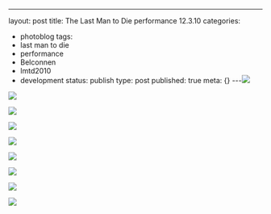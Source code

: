 ---
layout: post
title: The Last Man to Die performance 12.3.10
categories:
- photoblog
tags:
- last man to die
- performance
- Belconnen
- lmtd2010
- development
status: publish
type: post
published: true
meta: {}
---![](/squarespace_images/static_500baf96c4aa540325612fa5_500bb0b2e4b042ea6e35b13f_53aa47bbe4b05ff168aaa1af_1403668420978_Ben+Lecture+-+Version+2.jpg_)
  

  
   
![](/squarespace_images/static_500baf96c4aa540325612fa5_500bb0b2e4b042ea6e35b13f_53aa47c1e4b05ff168aaa1b6_1403668425814_Christina+at+The+Last+Man+to+Die.jpg_)
  

  
   
![](/squarespace_images/static_500baf96c4aa540325612fa5_500bb0b2e4b042ea6e35b13f_53aa47c4e4b05ff168aaa1b8_1403668431310_Performance+Space.jpg_)
  

  
   
![](/squarespace_images/static_500baf96c4aa540325612fa5_500bb0b2e4b042ea6e35b13f_53aa47d2e4b05ff168aaa1c2_1403668437358_Arduino+-+networked+sensors+and+buzzing+feedback.jpg_)
  

  
   
![](/squarespace_images/static_500baf96c4aa540325612fa5_500bb0b2e4b042ea6e35b13f_53aa47d8e4b03aaaf39fe957_1403668443955_Ticket+table+at+The+Last+Man+to+Die.jpg_)
  

  
   
![](/squarespace_images/static_500baf96c4aa540325612fa5_500bb0b2e4b042ea6e35b13f_53aa47e0e4b03aaaf39fe966_1403668478875_IMG_1962.jpg_)
  

  
   
![](/squarespace_images/static_500baf96c4aa540325612fa5_500bb0b2e4b042ea6e35b13f_53aa47e3e4b03aaaf39fe96a_1403668461443_Programs+at+The+Last+Man+to+Die.jpg_)
  

  
   
![](/squarespace_images/static_500baf96c4aa540325612fa5_500bb0b2e4b042ea6e35b13f_53aa47ebe4b05ff168aaa1dd_1403668467624_Scanning+Station.jpg_)
  

  
   
![](/squarespace_images/static_500baf96c4aa540325612fa5_500bb0b2e4b042ea6e35b13f_53aa48bce4b0a0cb5bb13981_1403668673974_IMG_1960.jpg_)
